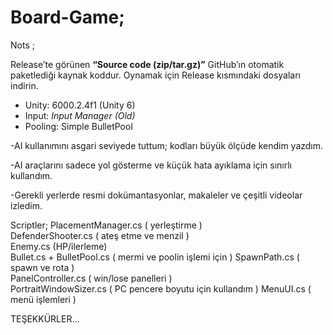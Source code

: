 # Board-Game;

Nots ;

Release’te görünen **“Source code (zip/tar.gz)”** GitHub’ın otomatik paketlediği kaynak koddur. Oynamak için Release kısmındaki dosyaları indirin.

- Unity: 6000.2.4f1 (Unity 6)
- Input: *Input Manager (Old)* 
- Pooling: Simple BulletPool

-AI kullanımını asgari seviyede tuttum; kodları büyük ölçüde kendim yazdım.

-AI araçlarını sadece yol gösterme ve küçük hata ayıklama için sınırlı kullandım.

-Gerekli yerlerde resmi dokümantasyonlar, makaleler ve çeşitli videolar izledim.

Scriptler;
PlacementManager.cs ( yerleştirme )  
DefenderShooter.cs ( ateş etme ve menzil )  
Enemy.cs (HP/ilerleme)  
Bullet.cs + BulletPool.cs ( mermi ve poolin işlemi için )
SpawnPath.cs ( spawn ve rota )  
PanelController.cs ( win/lose panelleri )  
PortraitWindowSizer.cs ( PC pencere boyutu için kullandım )
MenuUI.cs ( menü işlemleri )

TEŞEKKÜRLER...
